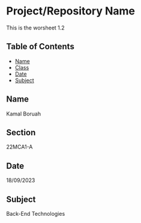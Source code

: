 # Project/Repository Name

This is the worsheet 1.2

## Table of Contents
- [Name](#getting-started)
- [Class](#prerequisites)
- [Date](#installation)
- [Subject](#usage)


## Name
Kamal Boruah

## Section
22MCA1-A

## Date
18/09/2023

## Subject
Back-End Technologies
